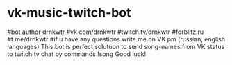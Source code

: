 # vk-music-twitch-bot
#bot author drnkwtr
#vk.com/drnkwtr
#twitch.tv/drnkwtr
#forblitz.ru
#t.me/drnkwtr
#if u have any questions write me on VK pm (russian, english languages)
This bot is perfect solutuon to send song-names from VK status to twitch.tv chat by commands !song 
Good luck!
